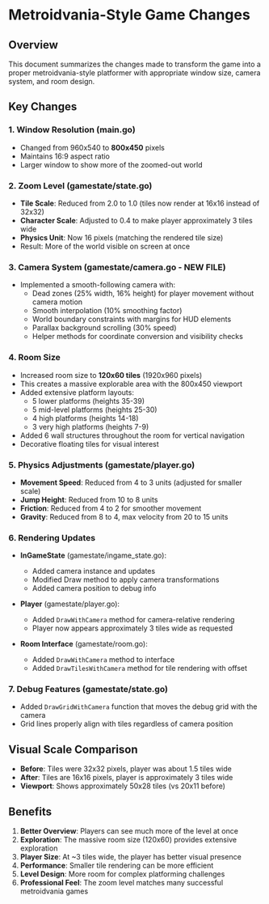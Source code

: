 # Metroidvania-Style Game Changes

## Overview
This document summarizes the changes made to transform the game into a proper metroidvania-style platformer with appropriate window size, camera system, and room design.

## Key Changes

### 1. Window Resolution (main.go)
- Changed from 960x540 to **800x450** pixels
- Maintains 16:9 aspect ratio
- Larger window to show more of the zoomed-out world

### 2. Zoom Level (gamestate/state.go)
- **Tile Scale**: Reduced from 2.0 to 1.0 (tiles now render at 16x16 instead of 32x32)
- **Character Scale**: Adjusted to 0.4 to make player approximately 3 tiles wide
- **Physics Unit**: Now 16 pixels (matching the rendered tile size)
- Result: More of the world visible on screen at once

### 3. Camera System (gamestate/camera.go - NEW FILE)
- Implemented a smooth-following camera with:
  - Dead zones (25% width, 16% height) for player movement without camera motion
  - Smooth interpolation (10% smoothing factor)
  - World boundary constraints with margins for HUD elements
  - Parallax background scrolling (30% speed)
  - Helper methods for coordinate conversion and visibility checks

### 4. Room Size
- Increased room size to **120x60 tiles** (1920x960 pixels)
- This creates a massive explorable area with the 800x450 viewport
- Added extensive platform layouts:
  - 5 lower platforms (heights 35-39)
  - 5 mid-level platforms (heights 25-30)
  - 4 high platforms (heights 14-18)
  - 3 very high platforms (heights 7-9)
- Added 6 wall structures throughout the room for vertical navigation
- Decorative floating tiles for visual interest

### 5. Physics Adjustments (gamestate/player.go)
- **Movement Speed**: Reduced from 4 to 3 units (adjusted for smaller scale)
- **Jump Height**: Reduced from 10 to 8 units
- **Friction**: Reduced from 4 to 2 for smoother movement
- **Gravity**: Reduced from 8 to 4, max velocity from 20 to 15 units

### 6. Rendering Updates
- **InGameState** (gamestate/ingame_state.go):
  - Added camera instance and updates
  - Modified Draw method to apply camera transformations
  - Added camera position to debug info
  
- **Player** (gamestate/player.go):
  - Added `DrawWithCamera` method for camera-relative rendering
  - Player now appears approximately 3 tiles wide as requested
  
- **Room Interface** (gamestate/room.go):
  - Added `DrawWithCamera` method to interface
  - Added `DrawTilesWithCamera` method for tile rendering with offset
  

### 7. Debug Features (gamestate/state.go)
- Added `DrawGridWithCamera` function that moves the debug grid with the camera
- Grid lines properly align with tiles regardless of camera position

## Visual Scale Comparison
- **Before**: Tiles were 32x32 pixels, player was about 1.5 tiles wide
- **After**: Tiles are 16x16 pixels, player is approximately 3 tiles wide
- **Viewport**: Shows approximately 50x28 tiles (vs 20x11 before)

## Benefits
1. **Better Overview**: Players can see much more of the level at once
2. **Exploration**: The massive room size (120x60) provides extensive exploration
3. **Player Size**: At ~3 tiles wide, the player has better visual presence
4. **Performance**: Smaller tile rendering can be more efficient
5. **Level Design**: More room for complex platforming challenges
6. **Professional Feel**: The zoom level matches many successful metroidvania games
